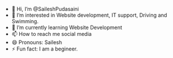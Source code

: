 - 👋 Hi, I’m @SaileshPudasaini
- 👀 I’m interested in Website development, IT support, Driving and Swimming.
- 🌱 I’m currently learning Website Development
- 📫 How to reach me social media
- 😄 Pronouns: Sailesh
- ⚡ Fun fact: I am a begineer.

<!---
SaileshPudasaini/SaileshPudasaini is a ✨ special ✨ repository because its `README.md` (this file) appears on your GitHub profile.
You can click the Preview link to take a look at your changes.
--->
